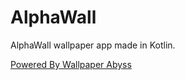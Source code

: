 # AlphaWall

AlphaWall wallpaper app made in Kotlin.

[Powered By Wallpaper Abyss](https://wall.alphacoders.com)
